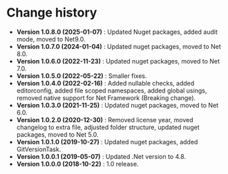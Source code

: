 # Change history

* **Version 1.0.8.0 (2025-01-07)** : Updated Nuget packages, added audit mode, moved to Net9.0.
* **Version 1.0.7.0 (2024-01-04)** : Updated nuget packages, moved to Net 8.0.
* **Version 1.0.6.0 (2022-11-23)** : Updated nuget packages, moved to Net 7.0.
* **Version 1.0.5.0 (2022-05-22)** : Smaller fixes.
* **Version 1.0.4.0 (2022-02-16)** : Added nullable checks, added editorconfig, added file scoped namespaces, added global usings, removed native support for Net Framework (Breaking change).
* **Version 1.0.3.0 (2021-11-25)** : Updated nuget packages, moved to Net 6.0.
* **Version 1.0.2.0 (2020-12-30)** : Removed license year, moved changelog to extra file, adjusted folder structure, updated nuget packages, moved to Net 5.0.
* **Version 1.0.1.0 (2019-10-27)** : Updated nuget packages, added GitVersionTask.
* **Version 1.0.0.1 (2019-05-07)** : Updated .Net version to 4.8.
* **Version 1.0.0.0 (2018-10-22)** : 1.0 release.